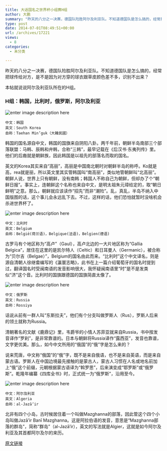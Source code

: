 ```yaml
---
title: 大话国名之世界杯小组赛H组
author: 大鹏
summary: "昨天的八分之一决赛，德国队险胜阿尔及利亚队。不知道德国队是怎么搞的，经常把球传给对方，是不是因为对方穿的球衣跟草皮颜色差不多，识别不出来？"
type: post
date: 2014-07-01T08:49:51+00:00
url: /archives/17221
views:
  - 8
categories:
  - 未分类

---
```

昨天的八分之一决赛，德国队险胜阿尔及利亚队。不知道德国队是怎么搞的，经常把球传给对方，是不是因为对方穿的球衣跟草皮颜色差不多，识别不出来？

本帖就说说阿尔及利亚队所在的H组。

### H组：韩国，比利时，俄罗斯，阿尔及利亚

![enter image description here][1]

    中文：韩国
    英文：South Korea
    自称：Taehan Min’guk（大韓民國）
    

韩国的国名源自中文，韩国的国旗来自阴阳八卦。两千年前，朝鲜半岛南部三个部落联盟：马韩、辰韩和弁韩，合称“三韩”，最早记载在《后汉书·东夷列传》里。他们的后裔就是朝鲜族，因此韩国是以祖先的部落名而取的国名。

英文的Korea其实来自“高丽”，高丽是中国南北朝时对朝鲜半岛的称呼。Ko就是高，rea就是丽，所以英文里其实管韩国叫“南高丽”，类似地管朝鲜叫“北高丽”。朝鲜人说，世界上只有朝鲜，没有南韩；韩国人不称自己为朝鲜，但却办了个“朝鲜日报”。事实上，连朝鲜这个名称也来自中文，是明太祖朱元璋给定的，取“朝日鲜明”之意。那么，朝鲜就应该读作“招先”而非“潮险”。乱，真乱，半岛不纳入中国版图的话，这个事儿会永远乱下去。不过，这样的话，他们恐怕就暂时没啥机会杀进世界杯了。

![enter image description here][2]

    中文：比利时
    英文：Belgium
    自称：België(荷兰语)，Belgique(法语)，Belgien(德语)
    

古罗马有个地区称为“高卢”（Gaul），高卢北边的一大片地区称为“Gallia Belgica”，居住在这里的是凯尔特人（Celtic）和日耳曼人（Germanic），被合称为“贝尔吉（Belgae）”，Belgium的国名由此而来。“比利时”这个中文译名，则是源自清朝人徐继畬编写的《瀛寰志略》，此书在上一篇介绍葡萄牙的国名时提到过，翻译国名时受闽南语的发音影响很大，我怀疑闽南语里“时”是不是发类似“济”这个音。比利时的国旗跟德国的国旗简直太像了。

![enter image description here][3]

    中文：俄罗斯  
    英文：Russia
    自称：Rossiya
    

话说从前有一群人叫“东斯拉夫”，他们有个分支叫做罗斯人（Rus），罗斯人后来的领土就称为Russia。

清朝著名的文献《鹿鼎记》里，韦爵爷的小情人苏菲亚就来自Russia，书中按发音译作“罗刹”，是非常靠谱的。日本与朝鲜将Russia译作“露西亚”，发音也靠谱，文字更优美。那么，如今中文所用的“俄国”的“俄”字是怎么来的？

说来荒唐，中文称“俄国”的“俄”字，既不是来自俄语，也不是来自英语，而是来自蒙古语。罗斯人在中国边境最先接触的是蒙古人，蒙古人习惯在人名或地名前加上“俄”这个前缀，元朝根据蒙古语译为“斡罗思”，后来演变成“鄂罗斯”或“俄罗斯”。乾隆年编纂《四库全书》时，正式统一为“俄罗斯”，沿用至今。

![enter image description here][4]

    中文：阿尔及利亚
    英文：Algeria
    自称：al-Jazāʼir
    

北非有四个小岛，古时候居住着一个叫做Mazghanna的部落，因此管这个四个小岛叫做Jazā&#8217;ir Banī Mazghanna。这是阿拉伯语的发音，意思是“Mazghanna部落的群岛”，简称“群岛”（al-Jazā&#8217;ir），英文的写法就是Algier，这就是如今阿尔及利亚及其首都阿尔及尔的来历。

 [1]: http://upload.wikimedia.org/wikipedia/commons/thumb/0/09/Flag_of_South_Korea.svg/125px-Flag_of_South_Korea.svg.png
 [2]: http://upload.wikimedia.org/wikipedia/commons/thumb/6/65/Flag_of_Belgium.svg/125px-Flag_of_Belgium.svg.png
 [3]: http://upload.wikimedia.org/wikipedia/commons/thumb/f/f3/Flag_of_Russia.svg/125px-Flag_of_Russia.svg.png
 [4]: http://upload.wikimedia.org/wikipedia/commons/thumb/7/77/Flag_of_Algeria.svg/125px-Flag_of_Algeria.svg.png

[原文链接](http://dapengde.com/archives/17221)


